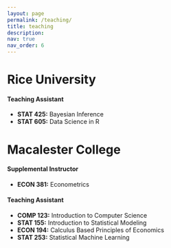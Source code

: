 ```yaml
---
layout: page
permalink: /teaching/
title: teaching
description: 
nav: true
nav_order: 6
---
```


# Rice University

#### Teaching Assistant  
- **STAT 425:** Bayesian Inference  
- **STAT 605:** Data Science in R  

# Macalester College

#### Supplemental Instructor  
- **ECON 381:** Econometrics  

#### Teaching Assistant
- **COMP 123:** Introduction to Computer Science  
- **STAT 155:** Introduction to Statistical Modeling  
- **ECON 194:** Calculus Based Principles of Economics  
- **STAT 253:** Statistical Machine Learning